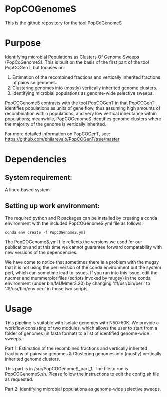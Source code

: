 # PopCOGenomeS
This is the github repository for the tool PopCoGenomeS
# Purpose
Identifying microbial Populations as Clusters Of Genome Sweeps (PopCoGenomeS). This is built on the basis of the first part of the tool PopCOGenT, but focuses on:
1. Estimation of the recombined fractions and vertically inherited fractions of pairwise genomes.
2. Clustering genomes into (mostly) vertically inherited genome clusters.
3. Identifying microbial populations as genome-wide selective sweeps.

PopCOGenomeS contrasts with the tool PopCOGenT in that PopCOGenT identifies populations as units of gene flow, thus assuming high amounts of recombination within populations, and very low vertical inheritance within populations; meanwhile, PopCOGenomeS identifies genome clusters where the majority of the genome is vertically inherited.

For more detailed information on PopCOGenT, see:
https://github.com/philarevalo/PopCOGenT/tree/master

# Dependencies
## System requirement: 
A linux-based system 

## Setting up work environment:

The required python and R packages can be installed by creating a conda environment with the included PopCOGenomeS.yml file as follows:
    
    conda env create -f PopCOGenomeS.yml

The PopCOGenomeS.yml file reflects the versions we used for our publication and at this time we cannot guarantee forward compatability with new versions of the dependencies.

We have come to notice that sometimes there is a problem with the mugsy that it is not using the perl version of the conda environment but the system perl, which can sometime lead to issues. If you run into this issue, edit the nucmer and mummerplot files (scripts invoked by mugsy) in the conda environment (under bin/MUMmer3.20) by changing '#!/usr/bin/perl' to '#!/usr/bin/env perl' in those two scripts. 


# Usage

This pipeline is suitable with isolate genomes with N50>50K. We provide a workflow consisting of two modules, which allows the user to start from a folder of genomes (in fasta format) to a list of identified genome-wide sweeps.

Part 1: Estimation of the recombined fractions and vertically inherited fractions of pairwise genomes & Clustering genomes into (mostly) vertically inherited genome clusters.

This part is in /src/PopCOGenomeS_part_1. The file to run is PopCOGenomeS.sh. Please follow the instructions to edit the config.sh file as requested.

Part 2: Identifying microbial populations as genome-wide selective sweeps.

